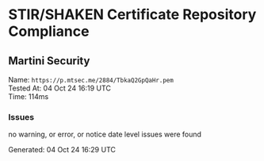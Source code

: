 # STIR/SHAKEN Certificate Repository Compliance

## Martini Security

Name: `https://p.mtsec.me/2884/TbkaQ2GpQaHr.pem`\
Tested At: 04 Oct 24 16:19 UTC\
Time: 114ms

### Issues

no warning, or error, or notice date level issues were found

Generated: 04 Oct 24 16:29 UTC